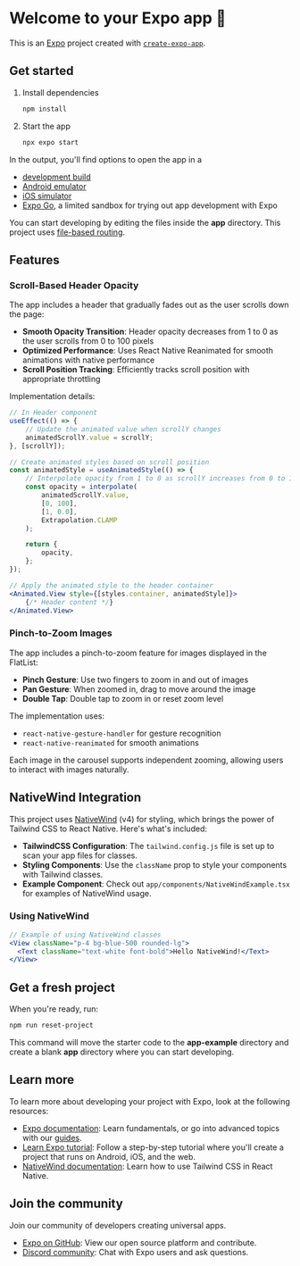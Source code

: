 # Welcome to your Expo app 👋

This is an [Expo](https://expo.dev) project created with [`create-expo-app`](https://www.npmjs.com/package/create-expo-app).

## Get started

1. Install dependencies

   ```bash
   npm install
   ```

2. Start the app

   ```bash
   npx expo start
   ```

In the output, you'll find options to open the app in a

- [development build](https://docs.expo.dev/develop/development-builds/introduction/)
- [Android emulator](https://docs.expo.dev/workflow/android-studio-emulator/)
- [iOS simulator](https://docs.expo.dev/workflow/ios-simulator/)
- [Expo Go](https://expo.dev/go), a limited sandbox for trying out app development with Expo

You can start developing by editing the files inside the **app** directory. This project uses [file-based routing](https://docs.expo.dev/router/introduction).

## Features

### Scroll-Based Header Opacity

The app includes a header that gradually fades out as the user scrolls down the page:

- **Smooth Opacity Transition**: Header opacity decreases from 1 to 0 as the user scrolls from 0 to 100 pixels
- **Optimized Performance**: Uses React Native Reanimated for smooth animations with native performance
- **Scroll Position Tracking**: Efficiently tracks scroll position with appropriate throttling

Implementation details:
```jsx
// In Header component
useEffect(() => {
    // Update the animated value when scrollY changes
    animatedScrollY.value = scrollY;
}, [scrollY]);

// Create animated styles based on scroll position
const animatedStyle = useAnimatedStyle(() => {
    // Interpolate opacity from 1 to 0 as scrollY increases from 0 to 100
    const opacity = interpolate(
        animatedScrollY.value,
        [0, 100],
        [1, 0.0],
        Extrapolation.CLAMP
    );

    return {
        opacity,
    };
});

// Apply the animated style to the header container
<Animated.View style={[styles.container, animatedStyle]}>
    {/* Header content */}
</Animated.View>
```

### Pinch-to-Zoom Images

The app includes a pinch-to-zoom feature for images displayed in the FlatList:

- **Pinch Gesture**: Use two fingers to zoom in and out of images
- **Pan Gesture**: When zoomed in, drag to move around the image
- **Double Tap**: Double tap to zoom in or reset zoom level

The implementation uses:
- `react-native-gesture-handler` for gesture recognition
- `react-native-reanimated` for smooth animations

Each image in the carousel supports independent zooming, allowing users to interact with images naturally.

## NativeWind Integration

This project uses [NativeWind](https://www.nativewind.dev/) (v4) for styling, which brings the power of Tailwind CSS to React Native. Here's what's included:

- **TailwindCSS Configuration**: The `tailwind.config.js` file is set up to scan your app files for classes.
- **Styling Components**: Use the `className` prop to style your components with Tailwind classes.
- **Example Component**: Check out `app/components/NativeWindExample.tsx` for examples of NativeWind usage.

### Using NativeWind

```jsx
// Example of using NativeWind classes
<View className="p-4 bg-blue-500 rounded-lg">
  <Text className="text-white font-bold">Hello NativeWind!</Text>
</View>
```

## Get a fresh project

When you're ready, run:

```bash
npm run reset-project
```

This command will move the starter code to the **app-example** directory and create a blank **app** directory where you can start developing.

## Learn more

To learn more about developing your project with Expo, look at the following resources:

- [Expo documentation](https://docs.expo.dev/): Learn fundamentals, or go into advanced topics with our [guides](https://docs.expo.dev/guides).
- [Learn Expo tutorial](https://docs.expo.dev/tutorial/introduction/): Follow a step-by-step tutorial where you'll create a project that runs on Android, iOS, and the web.
- [NativeWind documentation](https://www.nativewind.dev/): Learn how to use Tailwind CSS in React Native.

## Join the community

Join our community of developers creating universal apps.

- [Expo on GitHub](https://github.com/expo/expo): View our open source platform and contribute.
- [Discord community](https://chat.expo.dev): Chat with Expo users and ask questions.
